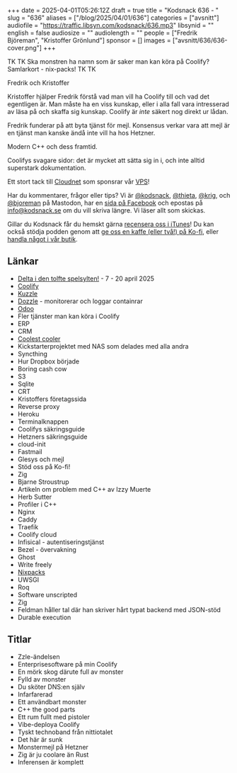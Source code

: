 +++
date = 2025-04-01T05:26:12Z
draft = true
title = "Kodsnack 636 - "
slug = "636"
aliases = ["/blog/2025/04/01/636"]
categories = ["avsnitt"]
audiofile = "https://traffic.libsyn.com/kodsnack/636.mp3"
libsynid = ""
english = false
audiosize = ""
audiolength = ""
people = ["Fredrik Björeman", "Kristoffer Grönlund"]
sponsor = []
images = ["avsnitt/636/636-cover.png"]
+++

TK TK
Ska monstren ha namn som är saker man kan köra på Coolify?
Samlarkort - nix-packs!
TK TK 

Fredrik och Kristoffer 

Kristoffer hjälper Fredrik förstå vad man vill ha Coolify till och vad det egentligen är. Man måste ha en viss kunskap, eller i alla fall vara intresserad av läsa på och skaffa sig kunskap. Coolify är *inte* säkert nog direkt ur lådan.

Fredrik funderar på att byta tjänst för mejl. Konsensus verkar vara att mejl är en tjänst man kanske ändå inte vill ha hos Hetzner.

Modern C++ och dess framtid.

Coolifys svagare sidor: det är mycket att sätta sig in i, och inte alltid superstark dokumentation.

Ett stort tack till [Cloudnet](https://www.cloudnet.se) som sponsrar vår [VPS](https://en.wikipedia.org/wiki/Virtual_private_server)!

Har du kommentarer, frågor eller tips? Vi är [@kodsnack](https://social.podsnack.se/@kodsnack), [@thieta](https://6510.nu/@thieta), [@krig](https://6510.nu/@krig), och [@bjoreman](https://toot.cafe/@bjoreman) på Mastodon, har en [sida på Facebook](https://www.facebook.com/) och epostas på [info@kodsnack.se](mailto:info@kodsnack.se) om du vill skriva längre. Vi läser allt som skickas.

Gillar du Kodsnack får du hemskt gärna [recensera oss i iTunes](https://itunes.apple.com/se/podcast/kodsnack/id561631498?l=en)! Du kan också stödja podden genom att <a href="https://ko-fi.com/kodsnack" rel="payment">ge oss en kaffe (eller två!) på Ko-fi</a>, eller [handla något i vår butik](https://shop.spreadshirt.se/kodsnack/).

## Länkar
* [Delta i den tolfte spelsylten!](https://itch.io/jam/spelsylt12) - 7 - 20 april 2025
* [Coolify](https://coolify.io/)
* [Kuzzle](https://kuzzle.io/)
* [Dozzle](https://dozzle.dev/) - monitorerar och loggar containrar
* [Odoo](https://www.odoo.com/)
* Fler tjänster man kan köra i Coolify
* ERP
* CRM
* [Coolest cooler](https://en.wikipedia.org/wiki/Coolest_Cooler)
* Kickstarterprojektet med NAS som delades med alla andra
* Syncthing
* Hur Dropbox började
* Boring cash cow
* S3
* Sqlite
* CRT
* Kristoffers företagssida
* Reverse proxy
* Heroku
* Terminalknappen
* Coolifys säkringsguide
* Hetzners säkringsguide
* cloud-init
* Fastmail
* Glesys och mejl
* Stöd oss på Ko-fi!
* Zig
* Bjarne Stroustrup
* Artikeln om problem med C++ av Izzy Muerte
* Herb Sutter
* Profiler i C++
* Nginx
* Caddy
* Traefik
* Coolify cloud
* Infisical - autentiseringstjänst
* Bezel - övervakning
* Ghost
* Write freely
* [Nixpacks](https://nixpacks.com/docs/getting-started)
* UWSGI
* Roq
* Software unscripted
* Zig
* Feldman håller tal där han skriver hårt typat backend med JSON-stöd
* Durable execution

## Titlar
* Zzle-ändelsen
* Enterprisesoftware på min Coolify
* En mörk skog därute full av monster
* Fylld av monster
* Du sköter DNS:en själv
* Infarfarerad
* Ett användbart monster
* C++ the good parts
* Ett rum fullt med pistoler
* Vibe-deploya Coolify
* Tyskt technoband från nittiotalet
* Det här är sunk
* Monstermejl på Hetzner
* Zig är ju coolare än Rust
* Inferensen är komplett